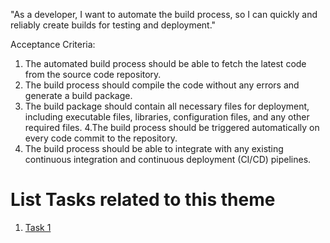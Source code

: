 "As a developer, I want to automate the build process, so I can quickly and reliably create builds for testing and deployment."

Acceptance Criteria:
1. The automated build process should be able to fetch the latest code from the source code repository.
2. The build process should compile the code without any errors and generate a build package.
3. The build package should contain all necessary files for deployment, including executable files, libraries, configuration files, and any other required files.
4.The build process should be triggered automatically on every code commit to the repository.
5. The build process should be able to integrate with any existing continuous integration and continuous deployment (CI/CD) pipelines.

# List Tasks related to this theme
1. [Task 1](documentation/theme_1/devops_task1.md)